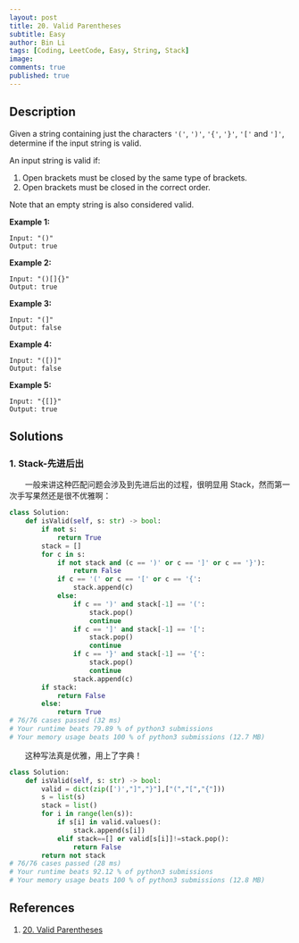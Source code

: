 ```yaml
---
layout: post
title: 20. Valid Parentheses
subtitle: Easy
author: Bin Li
tags: [Coding, LeetCode, Easy, String, Stack]
image: 
comments: true
published: true
---
```


## Description

Given a string containing just the characters `'('`, `')'`, `'{'`, `'}'`, `'['` and `']'`, determine if the input string is valid.

An input string is valid if:

1. Open brackets must be closed by the same type of brackets.
2. Open brackets must be closed in the correct order.

Note that an empty string is also considered valid.

**Example 1:**

```
Input: "()"
Output: true
```

**Example 2:**

```
Input: "()[]{}"
Output: true
```

**Example 3:**

```
Input: "(]"
Output: false
```

**Example 4:**

```
Input: "([)]"
Output: false
```

**Example 5:**

```
Input: "{[]}"
Output: true
```

## Solutions
### 1. Stack-先进后出
　　一般来讲这种匹配问题会涉及到先进后出的过程，很明显用 Stack，然而第一次手写果然还是很不优雅啊：


```python
class Solution:
    def isValid(self, s: str) -> bool:
        if not s:
            return True
        stack = []
        for c in s:
            if not stack and (c == ')' or c == ']' or c == '}'):
                return False
            if c == '(' or c == '[' or c == '{':
                stack.append(c)
            else:
                if c == ')' and stack[-1] == '(':
                    stack.pop()
                    continue
                if c == ']' and stack[-1] == '[':
                    stack.pop() 
                    continue
                if c == '}' and stack[-1] == '{':
                    stack.pop()
                    continue
                stack.append(c)
        if stack:
            return False
        else:
            return True
# 76/76 cases passed (32 ms)
# Your runtime beats 79.89 % of python3 submissions
# Your memory usage beats 100 % of python3 submissions (12.7 MB)
```

　　这种写法真是优雅，用上了字典！


```python
class Solution:
    def isValid(self, s: str) -> bool:
        valid = dict(zip([')',"]","}"],["(","[","{"]))
        s = list(s)
        stack = list()
        for i in range(len(s)):
            if s[i] in valid.values():
                stack.append(s[i])
            elif stack==[] or valid[s[i]]!=stack.pop():
                return False
        return not stack
# 76/76 cases passed (28 ms)
# Your runtime beats 92.12 % of python3 submissions
# Your memory usage beats 100 % of python3 submissions (12.8 MB)
```

## References
1. [20. Valid Parentheses](https://leetcode.com/problems/valid-parentheses)